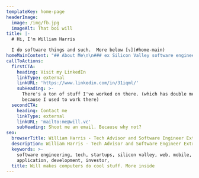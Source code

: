 ```yaml
---
templateKey: home-page
headerImage:
  image: /img/fb.jpg
  imageAlt: That boi will
title: |-
  # Hi, I'm William Harris

  I do software things and such.  More below [⤵️](#home-main)
homeMainContent: "## About Me\n\n### ex Silicon Valley software engineer and tech advisor\n\nI'm a full-stack product engineer \U0001F468\U0001F3FF‍\U0001F52C with a wide breadth of experience building software primarily on the web and mobile at scale for Silicon Valley level tech startups and Giants alike.\n\n### Throughout my career, I've built software cross-platform:\n\n- from pre-launch to user bases in the 100 millions \n\n- Across 12 unique technology stacks \n\n- with venture-backed startup teams from 2 person seed to 100s at Series D totaling ~ $300+ MM raised\n\n- also, with the 4000+ engineering team of LinkedIn pre(and post) MSFT acquisition.\n\n### Most recently, \n\nI've been part of building a growing 7 figure business with Kubernetes (k8s) and crystal lang as a founding core maintainer of https://github.com/cncf/cnf-conformance/ \n\ntl:dr? our suite assesses that k8s apps built in the 1.74 trillion telecom industry can scale for the CNCF whose members include Google and Amazon among other cloud giants https://www.cncf.io/about/members/ \n\n### Before that, \n\nI dove deeply into web app dev and built code bases from scratch to 100,000+ lines of code on \n\n- Frontend ( js, <framework of the month>, etc.)  \n\n- Ruby / Rails or Node.js backends, \n\n- with PostgreSQL in general as the data store.\n\n### I'm continually learning new things also. A few projects:\n\n- I  built and polished apps that received press coverage from 7+ internationally recognized news outlets and were downloaded over 80,000 times in around 70 countries \n\n- an auto prioritizing todo list and a summarizer. using AWS lambda, the serverless framework, and the Trello api \n\n- a hacker news comment notifier with node.js + hasura on  k8s https://www.hacknotescenter.com/\n\n### I learned to code in high school and earned a B.S. in CS from Georgia Tech.\n I spent my free time in college building a consulting biz I still operate on the side. So I bring value from ideation to launch since I've worn many hats and empathize with other roles in a business.. I've \n\n- Sold, previously six figures of revenue only working part-time as an independent and now help close 7 figure deals with a team.\n\n- built successful marketing campaigns for 300+ person social events in San Francisco\n\n- Written blog posts with 10,000+ views\n\n- advised startups on product and engineering strategy. \n\n### In my spare time \n\nI enjoy mentoring (mentees have gone on to have successful tech careers and even raise Venture Capital). \n\n### Whether or not we work together... lets brainstorm\nFinally, whether or not I work with someone. I'm always a person you can reach out to and brainstorm on challenging technical problems."
callToActions:
  firstCTA:
    heading: Visit my LinkedIn
    linkType: external
    linkURL: 'https://www.linkedin.com/in/31iqml/'
    subHeading: >-
      There's a ton of stuff I've worked on there. (which has double meaning
      because I used to work there)
  secondCTA:
    heading: Contact me
    linkType: external
    linkURL: 'mailto:me@will.vc'
    subHeading: Shoot me an email. Because why not?
seo:
  browserTitle: William Harris - Tech Advisor and Software Engineer Extraordinaire
  description: William Harris - Tech Advisor and Software Engineer Extraordinaire
  keywords: >-
    software engineering, tech, startups, silicon valley, web, mobile,
    application, development, investor, 
  title: Will makes computers do cool stuff. More inside
---
```


